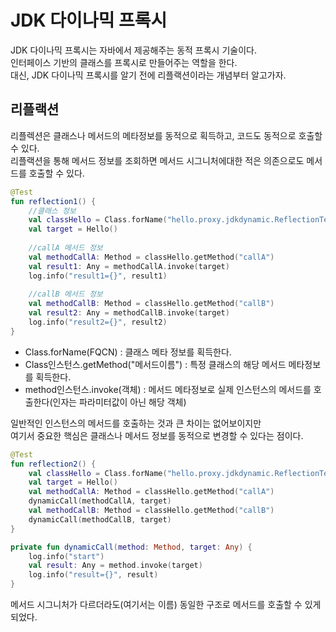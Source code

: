 # JDK 다이나믹 프록시 
    
JDK 다이나믹 프록시는 자바에서 제공해주는 동적 프록시 기술이다.          
인터페이스 기반의 클래스를 프록시로 만들어주는 역할을 한다.         
대신, JDK 다이나믹 프록시를 알기 전에 리플랙션이라는 개념부터 알고가자.   

## 리플랙션 
     
리플렉션은 클래스나 메서드의 메타정보를 동적으로 획득하고, 코드도 동적으로 호출할 수 있다.        
리플랙션을 통해 메서드 정보를 조회하면 메서드 시그니처에대한 적은 의존으로도 메서드를 호출할 수 있다.  

```kt
@Test
fun reflection1() {
    //클래스 정보
    val classHello = Class.forName("hello.proxy.jdkdynamic.ReflectionTest\$Hello")
    val target = Hello()
    
    //callA 메서드 정보
    val methodCallA: Method = classHello.getMethod("callA")
    val result1: Any = methodCallA.invoke(target)
    log.info("result1={}", result1)
    
    //callB 메서드 정보
    val methodCallB: Method = classHello.getMethod("callB")
    val result2: Any = methodCallB.invoke(target)
    log.info("result2={}", result2)
}
```  
* Class.forName(FQCN) : 클래스 메타 정보를 획득한다.         
* Class인스턴스.getMethod("메서드이름") : 특정 클래스의 해당 메서드 메타정보를 획득한다.       
* method인스턴스.invoke(객체) : 메서드 메타정보로 실제 인스턴스의 메서드를 호출한다(인자는 파라미터값이 아닌 해당 객체)   
    
일반적인 인스턴스의 메서드를 호출하는 것과 큰 차이는 없어보이지만       
여기서 중요한 핵심은 클래스나 메서드 정보를 동적으로 변경할 수 있다는 점이다.  

```kt
@Test
fun reflection2() {
    val classHello = Class.forName("hello.proxy.jdkdynamic.ReflectionTest\$Hello")
    val target = Hello()
    val methodCallA: Method = classHello.getMethod("callA")
    dynamicCall(methodCallA, target)
    val methodCallB: Method = classHello.getMethod("callB")
    dynamicCall(methodCallB, target)
}

private fun dynamicCall(method: Method, target: Any) {
    log.info("start")
    val result: Any = method.invoke(target)
    log.info("result={}", result)
}
```
메서드 시그니처가 다르더라도(여기서는 이름) 동일한 구조로 메서드를 호출할 수 있게되었다.    

